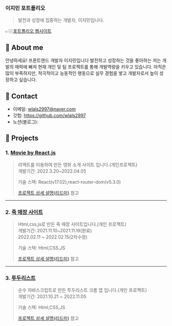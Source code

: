 
### 이지민 포트폴리오
> 발전과 성장에 집중하는 개발자, 이지민입니다.

👉🏼[포트폴리오 웹사이트]( https://wlals2997.github.io/portfolio/)

## :pushpin: About me
안녕하세요! 프론트엔드 개발자 이지민입니다
발전하고 성장하는 것을 좋아하는 저는 개발의 매력에 빠져 현재 개인 및 팀 프로젝트를 통해 개발역량을 키우고 있습니다.
아직은 많이 부족하지만, 적극적이고 능동적인 행동으로 실무 경험을 쌓고 개발자로서 높이 성장하고 싶습니다.

## :pushpin: Contact
- 이메일: wlals2997@naver.com
- 깃헙: https://github.com/wlals2997
- 노션(블로그):

## :pushpin: Projects
### 1. [Movie by React.js](https://wlals2997.github.io/react-for-beginners/)
> 리액트를 이용하여 만든 영화 소개 사이트 입니다.(개인프로젝트)
><br/>
> 개발기간: 2022.3.20~2022.04.05
>
>기술 스택:
> React(v17.02),react-router-dom(v5.3.0)
>
>[프로젝트 상세 설명(리드미)](https://github.com/wlals2997/react-for-beginners/tree/master) 참고

---

### 2. [죽 매장 사이트](https://wlals2997.github.io/HEEJUK//)
> Html,css,js로 만든 죽 매장 사이트입니다.(개인 프로젝트)
><br/>
> 개발기간: 2021.11.10~2021.11.19(완료)
><br/>
>2022.02.11 ~ 2022.02.15(2차수정)
>
>기술 스택:
> Html,CSS,JS
>
>[프로젝트 상세 설명(리드미)](https://github.com/wlals2997/HEEJUK) 참고

---

### 3. [투두리스트](https://wlals2997.github.io/MyTODO/)
> 순수 자바스크립트로 만든 투두리스트 크롬 앱 입니다.(개인 프로젝트)
><br/>
> 개발기간: 2021.10.21 ~ 2022.11.05
>
>기술 스택:
> Html,CSS,JS
>
>[프로젝트 상세 설명(리드미)](https://github.com/wlals2997/MyTODO) 참고


